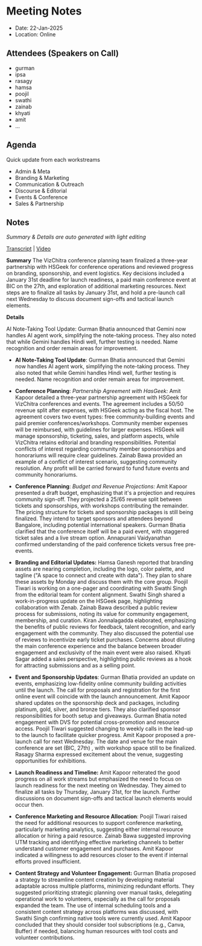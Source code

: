 # Meeting Notes

- Date: 22-Jan-2025
- Location: Online

## Attendees (Speakers on Call)

- gurman
- ipsa
- rasagy
- hamsa
- poojil
- swathi
- zainab
- khyati
- amit
- ...

## Agenda

Quick update from each workstreams
- Admin & Meta
- Branding & Marketing
- Communication & Outreach
- Discourse & Editorial
- Events & Conference 
- Sales & Partnership

## Notes

_Summary & Details are auto generated with light editing_

[Transcript](https://docs.google.com/document/d/1DqmUFSylwbYOpSD-iQPASHRE-UdC-JQVASImmePGopw/edit?usp=drive_web) | [Video](https://drive.google.com/file/d/1NkQ9ZSARpMexQT272lB2SIei2zMS3mQ-/view?usp=drive_web)

**Summary**
The VizChitra conference planning team finalized a three-year partnership with HSGeek for conference operations and reviewed progress on branding, sponsorship, and event logistics.  Key decisions included a January 31st deadline for launch readiness, a paid main conference event at BIC on the 27th, and exploration of additional marketing resources.  Next steps are to finalize all tasks by January 31st, and hold a pre-launch call next Wednesday to discuss document sign-offs and tactical launch elements.

**Details**

AI Note-Taking Tool Update: Gurman Bhatia announced that Gemini now handles AI agent work, simplifying the note-taking process.  They also noted that while Gemini handles Hindi well, further testing is needed.  Name recognition and order remain areas for improvement.

- **AI Note-Taking Tool Update**: Gurman Bhatia announced that Gemini now handles AI agent work, simplifying the note-taking process.  They also noted that while Gemini handles Hindi well, further testing is needed.  Name recognition and order remain areas for improvement.

- **Conference Planning**: _Partnership Agreement with HasGeek:_ Amit Kapoor detailed a three-year partnership agreement with HSGeek for VizChitra conferences and events. The agreement includes a 50/50 revenue split after expenses, with HSGeek acting as the fiscal host.  The agreement covers two event types: free community-building events and paid premier conferences/workshops.  Community member expenses will be reimbursed, with guidelines for larger expenses. HSGeek will manage sponsorship, ticketing, sales, and platform aspects, while VizChitra retains editorial and branding responsibilities.  Potential conflicts of interest regarding community member sponsorships and honorariums will require clear guidelines. Zainab Bawa provided an example of a conflict of interest scenario, suggesting community resolution. Any profit will be carried forward to fund future events and community honorariums.

- **Conference Planning**: _Budget and Revenue Projections:_ Amit Kapoor presented a draft budget, emphasizing that it's a projection and requires community sign-off. They projected a 25/65 revenue split between tickets and sponsorships, with workshops contributing the remainder.  The pricing structure for tickets and sponsorship packages is still being finalized.  They intend to target sponsors and attendees beyond Bangalore, including potential international speakers. Gurman Bhatia clarified that the conference itself will be a paid event, with staggered ticket sales and a live stream option. Annapurani Vaidyanathan confirmed understanding of the paid conference tickets versus free pre-events.


- **Branding and Editorial Updates:** Hamsa Ganesh reported that branding assets are nearing completion, including the logo, color palette, and tagline ("A space to connect and create with data").  They plan to share these assets by Monday and discuss them with the core group. Poojil Tiwari is working on a one-pager and coordinating with Swathi Singh from the editorial team for content alignment. Swathi Singh shared a work-in-progress update on the HSGeek page, highlighting collaboration with Zenab.  Zainab Bawa described a public review process for submissions, noting its value for community engagement, membership, and curation. Kiran Jonnalagadda elaborated, emphasizing the benefits of public reviews for feedback, talent recognition, and early engagement with the community.  They also discussed the potential use of reviews to incentivize early ticket purchases.  Concerns about diluting the main conference experience and the balance between broader engagement and exclusivity of the main event were also raised. Khyati Sagar added a sales perspective, highlighting public reviews as a hook for attracting submissions and as a selling point.

- **Event and Sponsorship Updates**: Gurman Bhatia provided an update on events, emphasizing  low-fidelity online community building activities until the launch.  The call for proposals and registration for the first online event will coincide with the launch announcement. Amit Kapoor shared updates on the sponsorship deck and packages, including platinum, gold, silver, and bronze tiers.  They also clarified sponsor responsibilities for booth setup and giveaways. Gurman Bhatia noted engagement with DVS for potential cross-promotion and resource access.  Poojil Tiwari suggested changing to weekly calls in the lead-up to the launch to facilitate quicker progress. Amit Kapoor proposed a pre-launch call for next Wednesday.  The date and venue for the main conference are set (BIC, 27th) , with workshop space still to be finalized. Rasagy Sharma expressed excitement about the venue, suggesting opportunities for exhibitions.

- **Launch Readiness and Timeline:** Amit Kapoor reiterated the good progress on all work streams but emphasized the need to focus on launch readiness for the next meeting on Wednesday.  They aimed to finalize all tasks by Thursday, January 31st, for the launch.  Further discussions on document sign-offs and tactical launch elements would occur then.

- **Conference Marketing and Resource Allocation**: Poojil Tiwari raised the need for additional resources to support conference marketing, particularly marketing analytics, suggesting either internal resource allocation or hiring a paid resource.  Zainab Bawa suggested improving UTM tracking and identifying effective marketing channels to better understand customer engagement and purchases.  Amit Kapoor indicated a willingness to add resources closer to the event if internal efforts proved insufficient.

- **Content Strategy and Volunteer Engagement:** Gurman Bhatia proposed a strategy to streamline content creation by developing material adaptable across multiple platforms, minimizing redundant efforts. They suggested prioritizing strategic planning over manual tasks, delegating operational work to volunteers, especially as the call for proposals expanded the team.  The use of internal scheduling tools and a consistent content strategy across platforms was discussed, with Swathi Singh confirming native tools were currently used.  Amit Kapoor concluded that they should consider tool subscriptions (e.g., Canva, Buffer) if needed, balancing human resources with tool costs and volunteer contributions.

